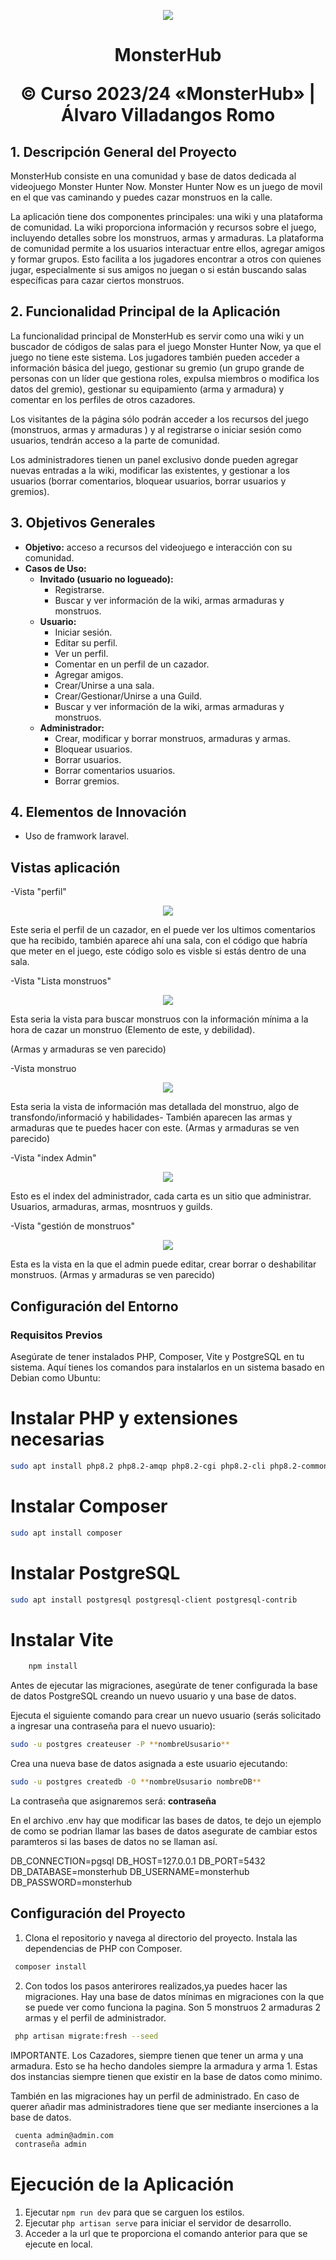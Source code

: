 <p align="center">
<img src="/public/img/monsterHubLogo.png">
</p>


<h1 align="center"> MonsterHub

<p align="center">
  &copy; Curso 2023/24 «MonsterHub» | Álvaro Villadangos Romo
</p>


## 1. Descripción General del Proyecto

MonsterHub consiste en una comunidad y base de datos dedicada al videojuego Monster Hunter Now. Monster Hunter Now es un juego de movil en el que vas caminando y puedes cazar monstruos en la calle. 

La aplicación tiene dos componentes principales: una wiki y una plataforma de comunidad. La wiki proporciona información y recursos sobre el juego, incluyendo detalles sobre los monstruos, armas y armaduras. La plataforma de comunidad permite a los usuarios interactuar entre ellos, agregar amigos y formar grupos. Esto facilita a los jugadores encontrar a otros con quienes jugar, especialmente si sus amigos no juegan o si están buscando salas específicas para cazar ciertos monstruos.

## 2. Funcionalidad Principal de la Aplicación

La funcionalidad principal de MonsterHub es servir como una wiki y un buscador de códigos de salas para el juego Monster Hunter Now, ya que el juego no tiene este sistema. Los jugadores también pueden acceder a información básica del juego, gestionar su gremio (un grupo grande de personas con un líder que gestiona roles, expulsa miembros o modifica los datos del gremio), gestionar su equipamiento (arma y armadura) y comentar en los perfiles de otros cazadores.


Los visitantes de la página sólo podrán acceder a los recursos del juego (monstruos, armas y armaduras ) y al registrarse o iniciar sesión como usuarios, tendrán acceso a la parte de comunidad.


Los administradores tienen un panel exclusivo donde pueden agregar nuevas entradas a la wiki, modificar las existentes, y gestionar a los usuarios (borrar comentarios, bloquear usuarios, borrar usuarios y gremios).

## 3. Objetivos Generales

- **Objetivo:** acceso a recursos del videojuego e interacción con su comunidad.
- **Casos de Uso:**
  - **Invitado (usuario no logueado):**
    - Registrarse.
    - Buscar y ver información de la wiki, armas armaduras y monstruos.
  - **Usuario:**
    - Iniciar sesión.
    - Editar su perfil.
    - Ver un perfil.
    - Comentar en un perfil de un cazador.
    - Agregar amigos.
    - Crear/Unirse a una sala. 
    - Crear/Gestionar/Unirse a una Guild.
    - Buscar y ver información de la wiki, armas armaduras y monstruos.
  - **Administrador:**
    - Crear, modificar y borrar monstruos, armaduras y armas.
    - Bloquear usuarios.
    - Borrar usuarios.
    - Borrar comentarios usuarios.
    - Borrar gremios.

## 4. Elementos de Innovación

- Uso de framwork laravel.


## Vistas aplicación

-Vista "perfil" 

<p align="center">
<img src="/public/img/vistaPerfil.png">
</p>

Este seria el perfil de un cazador, en el puede ver los ultimos comentarios que ha recibido, también aparece ahí una sala, con el código que habría que meter en el juego, este código solo es visble si estás dentro de una sala. 

-Vista "Lista monstruos" 

<p align="center">
<img src="/public/img/vistaListaMonstruos.png">
</p>

Esta seria la vista para buscar monstruos con la información mínima a la hora de cazar un monstruo (Elemento de este, y debilidad).

(Armas y armaduras se ven parecido)

-Vista monstruo 
<p align="center">
<img src="/public/img/vistaMonstruo.png">
</p>

Esta seria la vista de información mas detallada del monstruo, algo de transfondo/informació y habilidades- También aparecen las armas y armaduras que te puedes hacer con este.  (Armas y armaduras se ven parecido)


-Vista "index Admin" 
<p align="center">
<img src="/public/img/vistaAdmin.png">

Esto es el index del administrador, cada carta es un sitio que administrar. Usuarios, armaduras, armas, mosntruos y guilds.


-Vista  "gestión de monstruos" 
<p align="center">
<img src="/public/img/vistaAdminMonsters.png">

Esta es la vista en la que el admin puede editar, crear borrar o deshabilitar monstruos. (Armas y armaduras se ven parecido)

## Configuración del Entorno
### Requisitos Previos

Asegúrate de tener instalados PHP, Composer, Vite y PostgreSQL en tu sistema. Aquí tienes los comandos para instalarlos en un sistema basado en Debian como Ubuntu:

# Instalar PHP y extensiones necesarias
```bash
sudo apt install php8.2 php8.2-amqp php8.2-cgi php8.2-cli php8.2-common php8.2-curl php8.2-fpm php8.2-gd php8.2-igbinary php8.2-intl php8.2-mbstring php8.2-opcache php8.2-pgsql php8.2-readline php8.2-redis php8.2-sqlite3 php8.2-xml php8.2-zip php8.2-bcmath php8.2-gmp php-imagick
```
# Instalar Composer
```bash
sudo apt install composer
```

# Instalar PostgreSQL
```bash 
sudo apt install postgresql postgresql-client postgresql-contrib
```


# Instalar Vite
```bash 
    npm install
```

Antes de ejecutar las migraciones, asegúrate de tener configurada la base de datos PostgreSQL creando un nuevo usuario y una base de datos.

Ejecuta el siguiente comando para crear un nuevo usuario (serás solicitado a ingresar una contraseña para el nuevo usuario): 
```bash 
sudo -u postgres createuser -P **nombreUsusario**
```
Crea una nueva base de datos asignada a este usuario ejecutando: 
```bash 
sudo -u postgres createdb -O **nombreUsusario nombreDB**
```
La contraseña que asignaremos será: **contraseña**


En el archivo .env  hay que modificar las bases de datos, te dejo un ejemplo de como se podrian llamar las bases de datos asegurate de cambiar estos paramteros si las bases de datos no se llaman así.

DB_CONNECTION=pgsql
DB_HOST=127.0.0.1
DB_PORT=5432
DB_DATABASE=monsterhub
DB_USERNAME=monsterhub
DB_PASSWORD=monsterhub


## Configuración del Proyecto

1. Clona el repositorio y navega al directorio del proyecto. Instala las dependencias de PHP con Composer.
```bash
 composer install
```

2. Con todos los pasos anterirores realizados,ya puedes hacer las migraciones. Hay una base de datos mínimas en migraciones con la que  se puede ver como funciona la pagina. Son 5 monstruos 2 armaduras 2 armas y el perfil de administrador.

```bash
 php artisan migrate:fresh --seed
```
IMPORTANTE. Los Cazadores, siempre tienen que tener un arma y una armadura. Esto se ha hecho dandoles siempre la armadura y arma 1. Estas dos instancias siempre tienen que existir en la base de datos como minimo. 

También en las migraciones hay un perfil de administrado. En caso de querer añadir mas administradores tiene que ser mediante inserciones a la base de datos.

```bash
 cuenta admin@admin.com
 contraseña admin
```



# Ejecución de la Aplicación

1. Ejecutar `npm run dev` para que se carguen los estilos.
1. Ejecutar `php artisan serve` para iniciar el servidor de desarrollo.
2. Acceder a la url que te proporciona el comando anterior para que se ejecute en local.